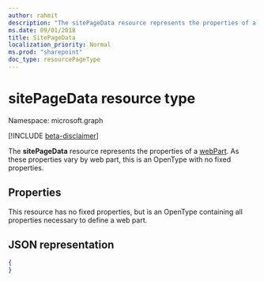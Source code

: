 ```yaml
---
author: rahmit
description: "The sitePageData resource represents the properties of a webPart. As these properties vary by web part, this is an OpenType with no fixed properties."
ms.date: 09/01/2018
title: SitePageData
localization_priority: Normal
ms.prod: "sharepoint"
doc_type: resourcePageType
---
```

# sitePageData resource type

Namespace: microsoft.graph

[!INCLUDE [beta-disclaimer](../../includes/beta-disclaimer.md)]

The **sitePageData** resource represents the properties of a [webPart][]. As these properties vary by web part, this is an OpenType with no fixed properties.

[webPart]: webpart.md

## Properties
This resource has no fixed properties, but is an OpenType containing all properties necessary to define a web part.

## JSON representation

<!-- {
  "blockType": "resource",
  "optionalProperties": [  ],
  "@odata.type": "microsoft.graph.sitePageData",
   "openType": true
}-->

```json
{
}
```

<!--
{
  "type": "#page.annotation",
  "description": "Defines the data in a web part",
  "keywords": "",
  "section": "documentation",
  "tocPath": "Resources/SitePageData",
  "suppressions": []
}
-->
